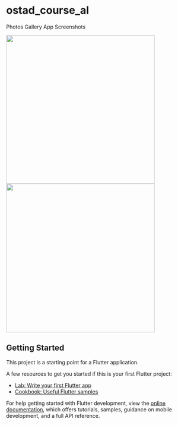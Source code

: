 # ostad_course_al

Photos Gallery App Screenshots

<img src="https://drive.google.com/uc?export=view&id=1-F38DzXiA_S-_PomDZ-Cudt5d-mwLqBD" width="400">
<img src="https://drive.google.com/uc?export=view&id=1-GFamowGGzHV9HdsMip3tYAngJJRtuvq" width="400">


## Getting Started

This project is a starting point for a Flutter application.

A few resources to get you started if this is your first Flutter project:

- [Lab: Write your first Flutter app](https://docs.flutter.dev/get-started/codelab)
- [Cookbook: Useful Flutter samples](https://docs.flutter.dev/cookbook)

For help getting started with Flutter development, view the
[online documentation](https://docs.flutter.dev/), which offers tutorials,
samples, guidance on mobile development, and a full API reference.
